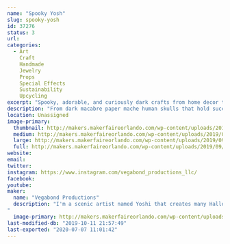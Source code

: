 ```yaml
---
name: "Spooky Yosh"
slug: spooky-yosh
id: 37276
status: 3
url: 
categories:
  - Art
    Craft
    Handmade
    Jewelry
    Props
    Special Effects
    Sustainability
    Upcycling
excerpt: "Spooky, adorable, and curiously dark crafts from home decor to jewelry. All created by a scenic artistic named Yoshi!"
description: "From dark macabre paper mache human skulls that hold succulents to hand painted canvas pieces that have spooky images that can glow in black light! All handmade by a scenic and graphic designer native to the orlando area. Yoshi has been in love with the Halloween realm of theme park entertainment and she designs her own interpretation of the bizarre and macabre. "
location: Unassigned
image-primary:
  thumbnail: http://makers.makerfaireorlando.com/wp-content/uploads/2019/09/Capture2-150x150.png
  medium: http://makers.makerfaireorlando.com/wp-content/uploads/2019/09/Capture2-238x300.png
  large: http://makers.makerfaireorlando.com/wp-content/uploads/2019/09/Capture2.png
  full: http://makers.makerfaireorlando.com/wp-content/uploads/2019/09/Capture2.png
website: 
email: 
twitter: 
instagram: https://www.instagram.com/vegabond_productions_llc/
facebook: 
youtube: 
maker:
  name: "Vegabond Productions"
  description: "I'm a scenic artist named Yoshi that creates many Halloween type props as well as spiritual style art pieces. I am currently creating biodegradable and Eco friendly paper mache skulls and resin skulls. The skulls are handmade and created for home decor, office decor and even for a plant holder. I've created a few that are neon and fluorescent. I have also created flower-embed resin necklaces as well that glow.  I love incorporating the spiritual, odd and weird to each project, some may say I have a light way of creating spooky crafts.
"
  image-primary: http://makers.makerfaireorlando.com/wp-content/uploads/2019/09/43984324_1414885788643123_6479562871641473024_n.jpg
last-modified-db: "2019-10-11 21:57:49"
last-exported: "2020-07-07 11:01:42"
---
```

